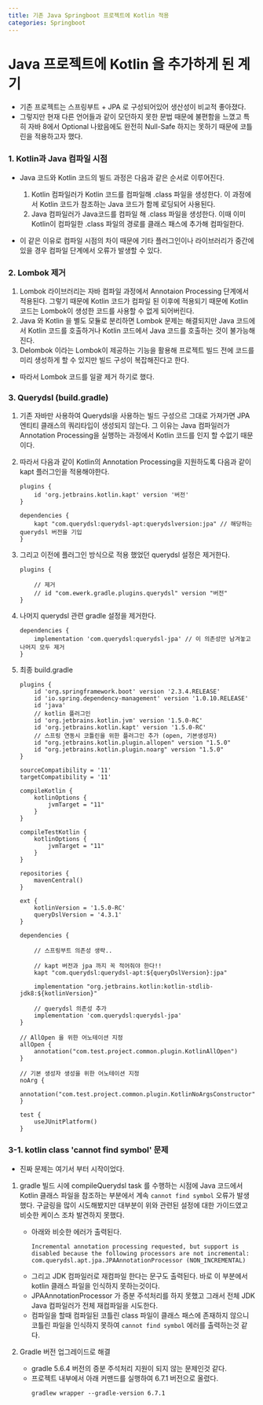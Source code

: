 ```yaml
---
title: 기존 Java Springboot 프로젝트에 Kotlin 적용
categories: Springboot
---
```

# Java 프로젝트에 Kotlin 을 추가하게 된 계기
- 기존 프로젝트는 스프링부트 + JPA 로 구성되어있어 생산성이 비교적 좋아졌다.
- 그렇지만 현재 다른 언어들과 같이 모던하지 못한 문법 때문에 불편함을 느꼈고 특히 자바 8에서 Optional 나왔음에도  완전히 Null-Safe 하지는 못하기 때문에 코틀린을 적용하고자 했다.

### 1. Kotlin과 Java 컴파일 시점
- Java 코드와 Kotlin 코드의 빌드 과정은 다음과 같은 순서로 이루어진다.
    1. Kotlin 컴파일러가 Kotlin 코드를 컴파일해 .class 파일을 생성한다. 이 과정에서 Kotlin 코드가 참조하는 Java 코드가 함께 로딩되어 사용된다.
    2. Java 컴파일러가 Java코드를 컴파일 해 .class 파일을 생성한다. 이때 이미 Kotlin이 컴파일한 .class 파일의 경로를 클래스 패스에 추가해 컴파일한다.

- 이 같은 이유로 컴파일 시점의 차이 때문에 기타 플러그인이나 라이브러리가 중간에 있을 경우 컴파일 단계에서 오류가 발생할 수 있다.

### 2. Lombok 제거
1. Lombok 라이브러리는 자바 컴파일 과정에서 Annotaion Processing 단계에서 적용된다. 그렇기 때문에 Kotlin 코드가 컴파일 된 이후에 적용되기 때문에 Kotlin 코드는 Lombok이 생성한 코드를 사용할 수 없게 되어버린다.
3. Java 와 Kotlin 을 별도 모듈로 분리하면 Lombok 문제는 해결되지만 Java 코드에서 Kotlin 코드를 호출하거나 Kotlin 코드에서 Java 코드를 호출하는 것이 불가능해진다.
4. Delombok 이라는 Lombok이 제공하는 기능을 활용해 프로젝트 빌드 전에 코드를 미리 생성하게 할 수 있지만 빌드 구성이 복잡해진다고 한다.
- 따라서 Lombok 코드를 일괄 제거 하기로 했다.

### 3. Querydsl (build.gradle)
1. 기존 자바만 사용하여 Querydsl을 사용하는 빌드 구성으르 그대로 가져가면 JPA 엔티티 클래스의 쿼리타입이 생성되지 않는다. 그 이유는 Java 컴파일러가 Annotation Processing을 실행하는 과정에서 Kotlin 코드를 인지 할 수없기 때문이다.
2. 따라서 다음과 같이 Kotlin의 Annotation Processing을 지원하도록 다음과 같이 kapt 플러그인을 적용해야한다.
    ```
    plugins {
        id 'org.jetbrains.kotlin.kapt' version '버전'
    }

    dependencies {
        kapt "com.querydsl:querydsl-apt:querydslversion:jpa" // 해당하는 querydsl 버전을 기입
    }
    ```
3. 그리고 이전에 플러그인 방식으로 적용 했었던 querydsl 설정은 제거한다.
    ```
    plugins {

        // 제거
        // id "com.ewerk.gradle.plugins.querydsl" version "버전"
    }

    ```
4. 나머지 querydsl 관련 gradle 설정을 제거한다.
    ```
    dependencies {
        implementation 'com.querydsl:querydsl-jpa' // 이 의존성만 남겨놓고 나머지 모두 제거
    }
    ```

5. 최종 build.gradle
    ```
    plugins {
        id 'org.springframework.boot' version '2.3.4.RELEASE'
        id 'io.spring.dependency-management' version '1.0.10.RELEASE'
        id 'java'
        // kotlin 플러그인
        id 'org.jetbrains.kotlin.jvm' version '1.5.0-RC'
        id 'org.jetbrains.kotlin.kapt' version '1.5.0-RC'
        // 스프링 연동시 코틀린을 위한 플러그인 추가 (open, 기본생성자)
        id "org.jetbrains.kotlin.plugin.allopen" version "1.5.0"
        id "org.jetbrains.kotlin.plugin.noarg" version "1.5.0"
    }

    sourceCompatibility = '11'
    targetCompatibility = '11'

    compileKotlin {
        kotlinOptions {
            jvmTarget = "11"
        }
    }

    compileTestKotlin {
        kotlinOptions {
            jvmTarget = "11"
        }
    }

    repositories {
        mavenCentral()
    }

    ext {
        kotlinVersion = '1.5.0-RC'
        queryDslVersion = '4.3.1'
    }

    dependencies {

        // 스프링부트 의존성 생략..

        // kapt 버전과 jpa 까지 꼭 적어줘야 한다!!
        kapt "com.querydsl:querydsl-apt:${queryDslVersion}:jpa" 

        implementation "org.jetbrains.kotlin:kotlin-stdlib-jdk8:${kotlinVersion}"

        // querydsl 의존성 추가
        implementation 'com.querydsl:querydsl-jpa'
    }

    // AllOpen 을 위한 어노테이션 지정
    allOpen {
        annotation("com.test.project.common.plugin.KotlinAllOpen")
    }

    // 기본 생성자 생성을 위한 어노테이션 지정
    noArg {
        annotation("com.test.project.common.plugin.KotlinNoArgsConstructor")
    }

    test {
        useJUnitPlatform()
    }
    ```

### 3-1. kotlin class 'cannot find symbol' 문제
- 진짜 문제는 여기서 부터 시작이었다.
1. gradle 빌드 시에 compileQuerydsl task 를 수행하는 시점에 Java 코드에서 Kotlin 클래스 파일을 참조하는 부분에서 계속 `cannot find symbol` 오류가 발생했다. 구글링을 많이 시도해봤지만 대부분이 위와 관련된 설정에 대한 가이드였고 비슷한 케이스 조차 발견하지 못했다.
    - 아래와 비슷한 에러가 출력된다.
        ```
        Incremental annotation processing requested, but support is disabled because the following processors are not incremental: com.querydsl.apt.jpa.JPAAnnotationProcessor (NON_INCREMENTAL)
        ```
    - 그리고 JDK 컴파일러로 재컴파일 한다는 문구도 출력된다. 바로 이 부분에서 kotlin 클래스 파일을 인식하지 못하는것이다.
    - JPAAnnotationProcessor 가 증분 주석처리를 하지 못했고 그래서 전체 JDK Java 컴파일러가 전체 재컴파일을 시도한다.
    - 컴파일을 할때 컴파일된 코틀린 class 파일이 클래스 패스에 존재하지 않으니 코틀린 파일을 인식하지 못하여 `cannot find symbol` 에러를 출력하는것 같다.

2. Gradle 버전 업그레이드로 해결
    - gradle 5.6.4 버전의 증분 주석처리 지원이 되지 않는 문제인것 같다.
    - 프로젝트 내부에서 아래 커맨드를 실행하여 6.7.1 버전으로 올렸다.
        ```
        gradlew wrapper --gradle-version 6.7.1
        ```
